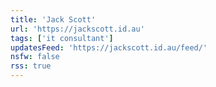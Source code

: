 ```yaml
---
title: 'Jack Scott'
url: 'https://jackscott.id.au'
tags: ['it consultant']
updatesFeed: 'https://jackscott.id.au/feed/'
nsfw: false
rss: true
---
```

